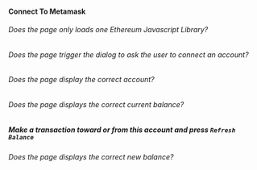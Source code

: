 #### Connect To Metamask

###### Does the page only loads one Ethereum Javascript Library?

###### Does the page trigger the dialog to ask the user to connect an account?

###### Does the page display the correct account?

###### Does the page displays the correct current balance?

##### Make a transaction toward or from this account and press `Refresh Balance`

###### Does the page displays the correct new balance?
